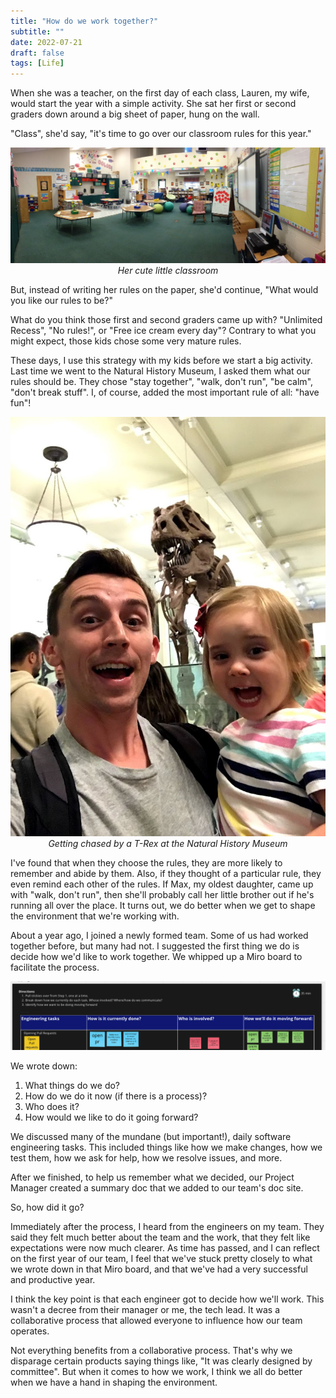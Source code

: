 ```yaml
---
title: "How do we work together?"
subtitle: ""
date: 2022-07-21
draft: false
tags: [Life]
---
```


When she was a teacher, on the first day of each class, Lauren, my wife, would start the year with a simple activity. She sat her first or second graders down around a big sheet of paper, hung on the wall.

<!--more-->

"Class", she'd say, "it's time to go over our classroom rules for this year."

![Elementary school classroom](/image/classroom.jpg)
<em style="text-align: center; display: block;">
  Her cute little classroom
</em>

But, instead of writing her rules on the paper, she'd continue, "What would you like our rules to be?"

What do you think those first and second graders came up with? "Unlimited Recess", "No rules!", or "Free ice cream every day"? Contrary to what you might expect, those kids chose some very mature rules.

These days, I use this strategy with my kids before we start a big activity. Last time we went to the Natural History Museum, I asked them what our rules should be. They chose "stay together", "walk, don't run", "be calm", "don't break stuff". I, of course, added the most important rule of all: "have fun"!

![Children at Natural History Museum with T-Rex exhibit](/image/natural_history.jpg)
<em style="text-align: center; display: block;">
  Getting chased by a T-Rex at the Natural History Museum
</em>

I've found that when they choose the rules, they are more likely to remember and abide by them. Also, if they thought of a particular rule, they even remind each other of the rules. If Max, my oldest daughter, came up with "walk, don't run", then she'll probably call her little brother out if he's running all over the place. It turns out, we do better when we get to shape the environment that we're working with.

About a year ago, I joined a newly formed team. Some of us had worked together before, but many had not. I suggested the first thing we do is decide how we'd like to work together. We whipped up a Miro board to facilitate the process.

![Miro board showing team collaboration planning](/image/miro.png)

We wrote down:

1. What things do we do?
2. How do we do it now (if there is a process)?
3. Who does it?
4. How would we like to do it going forward?

We discussed many of the mundane (but important!), daily software engineering tasks. This included things like how we make changes, how we test them, how we ask for help, how we resolve issues, and more.

After we finished, to help us remember what we decided, our Project Manager created a summary doc that we added to our team's doc site.

So, how did it go?

Immediately after the process, I heard from the engineers on my team. They said they felt much better about the team and the work, that they felt like expectations were now much clearer. As time has passed, and I can reflect on the first year of our team, I feel that we've stuck pretty closely to what we wrote down in that Miro board, and that we've had a very successful and productive year.

I think the key point is that each engineer got to decide how we'll work. This wasn't a decree from their manager or me, the tech lead. It was a collaborative process that allowed everyone to influence how our team operates.

Not everything benefits from a collaborative process. That's why we disparage certain products saying things like, "It was clearly designed by committee". But when it comes to how we work, I think we all do better when we
have a hand in shaping the environment.
